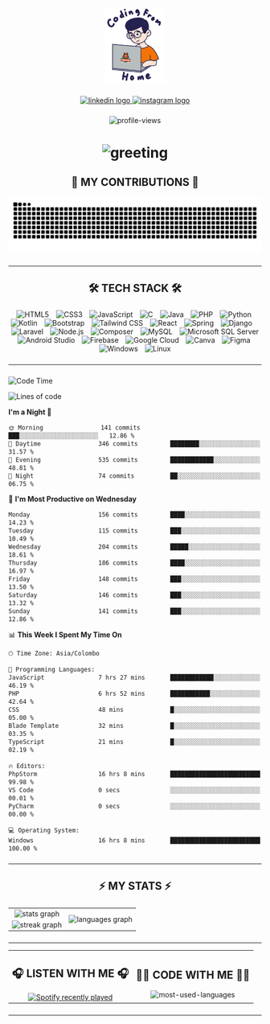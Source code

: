 <div align="center">
    <img height="150" src="./assets/top.gif" alt="top-image"/>
</div>

###    

 <div align="center">
    <a href="https://www.linkedin.com/in/nureka-rodrigo/" target="_blank">
        <img src="https://img.shields.io/static/v1?message=LinkedIn&logo=linkedin&label=&color=0077B5&logoColor=white&labelColor=&style=for-the-badge" height="25" alt="linkedin logo"/>
    </a>
    <a href="https://www.instagram.com/nureka_rodrigo/" target="_blank">
        <img src="https://img.shields.io/static/v1?message=Instagram&logo=instagram&label=&color=E4405F&logoColor=white&labelColor=&style=for-the-badge" height="25" alt="instagram logo"/>
    </a>
</div> 

###    

<div align="center">
    <img src="https://komarev.com/ghpvc/?username=nureka-rodrigo&color=blue" alt="profile-views"/>
</div> 

###    

<h1 align="center">
    <img src="https://readme-typing-svg.herokuapp.com/?font=Righteous&size=35&center=true&vCenter=true&width=500&height=70&duration=4000&lines=Hi+There!+👋;+I'm+Nureka+Rodrigo!;" alt="greeting"/>
</h1> 

###    

<h2 align="center">🐍 MY CONTRIBUTIONS 🐍</h2>

<div align="center">
    <img alt="snake eating my contributions" src="https://raw.githubusercontent.com/nureka-rodrigo/nureka-rodrigo/output/github-contribution-grid-snake.svg"/>
</div> 

###

<hr/>

<h2 align="center">🛠 TECH STACK 🛠</h2>

###

<div align="center">
  <img width="10" /><img src="https://cdn.jsdelivr.net/gh/devicons/devicon/icons/html5/html5-original.svg" height="40" alt="HTML5"  />
  <img width="10" /><img src="https://cdn.jsdelivr.net/gh/devicons/devicon/icons/css3/css3-original.svg" height="40" alt="CSS3"  />
  <img width="10" /><img src="https://cdn.jsdelivr.net/gh/devicons/devicon/icons/javascript/javascript-original.svg" height="40" alt="JavaScript"  />
  <img width="10" /><img src="https://cdn.jsdelivr.net/gh/devicons/devicon/icons/c/c-original.svg" height="40" alt="C"  />
  <img width="10" /><img src="https://cdn.jsdelivr.net/gh/devicons/devicon/icons/java/java-original.svg" height="40" alt="Java"  />
  <img width="10" /><img src="https://cdn.jsdelivr.net/gh/devicons/devicon/icons/php/php-original.svg" height="40" alt="PHP"  />
  <img width="10" /><img src="https://cdn.jsdelivr.net/gh/devicons/devicon/icons/python/python-original.svg" height="40" alt="Python"  />
  <img width="10" /><img src="https://cdn.jsdelivr.net/gh/devicons/devicon/icons/kotlin/kotlin-original.svg" height="40" alt="Kotlin"  />
  <img width="10" /><img src="https://cdn.jsdelivr.net/gh/devicons/devicon/icons/bootstrap/bootstrap-original.svg" height="40" alt="Bootstrap"  />
  <img width="10" /><img src="https://cdn.jsdelivr.net/gh/devicons/devicon@latest/icons/tailwindcss/tailwindcss-original.svg" height="40" alt="Tailwind CSS"  />
  <img width="10" /><img src="https://cdn.jsdelivr.net/gh/devicons/devicon/icons/react/react-original.svg" height="40" alt="React"  />
  <img width="10" /><img src="https://cdn.jsdelivr.net/gh/devicons/devicon/icons/spring/spring-original.svg" height="40" alt="Spring"  />
  <img width="10" /><img src="https://cdn.jsdelivr.net/gh/devicons/devicon/icons/django/django-plain.svg" height="40" alt="Django"  />
  <img width="10" /><img src="https://cdn.jsdelivr.net/gh/devicons/devicon@latest/icons/laravel/laravel-original.svg" height="40" alt="Laravel"  />
  <img width="10" /><img src="https://cdn.jsdelivr.net/gh/devicons/devicon/icons/nodejs/nodejs-original.svg" height="40" alt="Node.js"  />
  <img width="10" /><img src="https://cdn.jsdelivr.net/gh/devicons/devicon/icons/composer/composer-original.svg" height="40" alt="Composer"  />
  <img width="10" /><img src="https://cdn.jsdelivr.net/gh/devicons/devicon/icons/mysql/mysql-original.svg" height="40" alt="MySQL"  />
  <img width="10" /><img src="https://cdn.jsdelivr.net/gh/devicons/devicon/icons/microsoftsqlserver/microsoftsqlserver-plain.svg" height="40" alt="Microsoft SQL Server"  />
  <img width="10" /><img src="https://cdn.jsdelivr.net/gh/devicons/devicon/icons/androidstudio/androidstudio-original.svg" height="40" alt="Android Studio"  />
  <img width="10" /><img src="https://cdn.jsdelivr.net/gh/devicons/devicon/icons/firebase/firebase-plain.svg" height="40" alt="Firebase"  />
  <img width="10" /><img src="https://cdn.jsdelivr.net/gh/devicons/devicon/icons/googlecloud/googlecloud-original.svg" height="40" alt="Google Cloud"  />
  <img width="10" /><img src="https://cdn.jsdelivr.net/gh/devicons/devicon/icons/canva/canva-original.svg" height="40" alt="Canva"  />
  <img width="10" /><img src="https://cdn.jsdelivr.net/gh/devicons/devicon/icons/figma/figma-original.svg" height="40" alt="Figma"  />
  <img width="10" /><img src="https://cdn.jsdelivr.net/gh/devicons/devicon@latest/icons/windows11/windows11-original.svg" height="40" alt="Windows"  />
  <img width="10" /><img src="https://cdn.jsdelivr.net/gh/devicons/devicon/icons/linux/linux-original.svg" height="40" alt="Linux"  />
</div>

###

<hr/>

###

<!--START_SECTION:waka-->
![Code Time](http://img.shields.io/badge/Code%20Time-607%20hrs%2043%20mins-blue)

![Lines of code](https://img.shields.io/badge/From%20Hello%20World%20I%27ve%20Written-381.3%20thousand%20lines%20of%20code-blue)

**I'm a Night 🦉** 

```text
🌞 Morning                141 commits         ███░░░░░░░░░░░░░░░░░░░░░░   12.86 % 
🌆 Daytime                346 commits         ████████░░░░░░░░░░░░░░░░░   31.57 % 
🌃 Evening                535 commits         ████████████░░░░░░░░░░░░░   48.81 % 
🌙 Night                  74 commits          ██░░░░░░░░░░░░░░░░░░░░░░░   06.75 % 
```
📅 **I'm Most Productive on Wednesday** 

```text
Monday                   156 commits         ████░░░░░░░░░░░░░░░░░░░░░   14.23 % 
Tuesday                  115 commits         ███░░░░░░░░░░░░░░░░░░░░░░   10.49 % 
Wednesday                204 commits         █████░░░░░░░░░░░░░░░░░░░░   18.61 % 
Thursday                 186 commits         ████░░░░░░░░░░░░░░░░░░░░░   16.97 % 
Friday                   148 commits         ███░░░░░░░░░░░░░░░░░░░░░░   13.50 % 
Saturday                 146 commits         ███░░░░░░░░░░░░░░░░░░░░░░   13.32 % 
Sunday                   141 commits         ███░░░░░░░░░░░░░░░░░░░░░░   12.86 % 
```


📊 **This Week I Spent My Time On** 

```text
🕑︎ Time Zone: Asia/Colombo

💬 Programming Languages: 
JavaScript               7 hrs 27 mins       ████████████░░░░░░░░░░░░░   46.19 % 
PHP                      6 hrs 52 mins       ███████████░░░░░░░░░░░░░░   42.64 % 
CSS                      48 mins             █░░░░░░░░░░░░░░░░░░░░░░░░   05.00 % 
Blade Template           32 mins             █░░░░░░░░░░░░░░░░░░░░░░░░   03.35 % 
TypeScript               21 mins             █░░░░░░░░░░░░░░░░░░░░░░░░   02.19 % 

🔥 Editors: 
PhpStorm                 16 hrs 8 mins       █████████████████████████   99.98 % 
VS Code                  0 secs              ░░░░░░░░░░░░░░░░░░░░░░░░░   00.01 % 
PyCharm                  0 secs              ░░░░░░░░░░░░░░░░░░░░░░░░░   00.00 % 

💻 Operating System: 
Windows                  16 hrs 8 mins       █████████████████████████   100.00 % 
```


<!--END_SECTION:waka-->

###

<hr/>

###

<h2 align="center">⚡ MY STATS ⚡</h2>

###    

<div align="center">
    <table>
        <tr>
            <td align="center">
                <img src="https://github-readme-stats.vercel.app/api?username=nureka-rodrigo&hide_rank=false&show_icons=true&include_all_commits=true&count_private=true&theme=dark&locale=en&order=1" alt="stats graph"/>
            </td>
            <td rowspan="2" align="center">
                <img src="https://github-readme-stats.vercel.app/api/top-langs?username=nureka-rodrigo&locale=en&card_width=320&langs_count=8&theme=dark&order=2&count_private=true" alt="languages graph"/>
            </td>
        </tr>
        <tr>
            <td align="center">
                <img src="https://streak-stats.demolab.com?user=nureka-rodrigo&locale=en&mode=daily&theme=dark&border_radius=5&order=3" alt="streak graph"/>
            </td>
        </tr>
    </table>
</div> 

###

<hr/>

<div align="center">
    <table>
        <tr>
            <td align="center">
                <h2>🎧 LISTEN WITH ME 🎧</h2>
                <a href="https://open.spotify.com/user/zjqfkmbawszam1irs05fwxsls">
                    <img src="https://spotify-github-profile.vercel.app/api/view?uid=zjqfkmbawszam1irs05fwxsls&cover_image=true&theme=default&show_offline=true&background_color=121212&interchange=true&bar_color=53b14f&bar_color_cover=false" alt="Spotify recently played"/>
                </a>
            </td>
            <td align="center">
                <h2>👨‍💻 CODE WITH ME 👨‍💻</h2>
                <img src="https://github-readme-stats.vercel.app/api/wakatime?username=@nureka99&theme=dark&compact=True&langs_count=8" alt="most-used-languages"/>
            </td>
        </tr>
    </table>
</div> 

###

<hr/>
